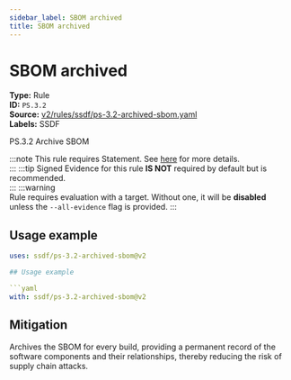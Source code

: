```yaml
---
sidebar_label: SBOM archived
title: SBOM archived
---  
```

# SBOM archived  
**Type:** Rule  
**ID:** `PS.3.2`  
**Source:** [v2/rules/ssdf/ps-3.2-archived-sbom.yaml](https://github.com/scribe-public/sample-policies/blob/main/v2/rules/ssdf/ps-3.2-archived-sbom.yaml)  
**Labels:** SSDF  

PS.3.2 Archive SBOM

:::note 
This rule requires Statement. See [here](https://deploy-preview-299--scribe-security.netlify.app/docs/valint/generic) for more details.  
::: 
:::tip 
Signed Evidence for this rule **IS NOT** required by default but is recommended.  
::: 
:::warning  
Rule requires evaluation with a target. Without one, it will be **disabled** unless the `--all-evidence` flag is provided.
::: 

## Usage example

```yaml
uses: ssdf/ps-3.2-archived-sbom@v2

## Usage example

```yaml
with: ssdf/ps-3.2-archived-sbom@v2
```

## Mitigation  
Archives the SBOM for every build, providing a permanent record of the software components and their relationships, thereby reducing the risk of supply chain attacks.



